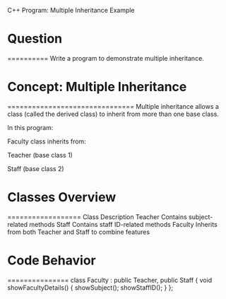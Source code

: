 C++ Program: Multiple Inheritance Example

# Question
==========
Write a program to demonstrate multiple inheritance.



# Concept: Multiple Inheritance
===============================
Multiple inheritance allows a class (called the derived class) to inherit from more than one base class.

In this program:

Faculty class inherits from:

Teacher (base class 1)

Staff (base class 2)



# Classes Overview
==================
Class	Description
Teacher	Contains subject-related methods
Staff	Contains staff ID-related methods
Faculty	Inherits from both Teacher and Staff to combine features



# Code Behavior
===============
class Faculty : public Teacher, public Staff {
    void showFacultyDetails() {
        showSubject();
        showStaffID();
    }
};
